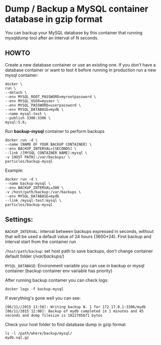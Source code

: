 Dump / Backup a MySQL container database in gzip format
============================
You can backup your MySQL database by this container that running mysqldump tool after an interval of N seconds.

HOWTO
-----
Create a new database container or use an existing one.
If you don't have a database container or want to test it before running in production run a new mysql container:

    docker \
    run \
    --detach \
    --env MYSQL_ROOT_PASSWORD=myrootpassword \
    --env MYSQL_USER=myuser \
    --env MYSQL_PASSWORD=userpassword \
    --env MYSQL_DATABASE=mydb \
    --name mysql-test \
    --publish 3306:3306 \
    mysql:5.6;
   
 Run **backup-mysql** container to perform backups

    docker run -d \
    --name [NAME OF YOUR BACKUP CONTAINER] \
    --env BACKUP_INTERVAL=[SECONDS] \
    --link /[MYSQL CONTAINER NAME]:mysql \
	-v [HOST PATH]:/var/backups/ \
    particles/backup-mysql

Example:

    docker run -d \
    --name backup-mysql \
    --env BACKUP_INTERVAL=300 \
    -v /host/path/backup:/var/backups \
    --env MYSQL_DATABASE=mydb
    --link /mysql-test:mysql \
    particles/backup-mysql

Settings:
--------------------------------
`BACKUP_INTERVAL`: interval between backups expressed in seconds, without that will be used a default value of 24 hours (3600*24). First backup and interval start from the container run

`/host/path/backup`: set host path to save backups, don't change container default folder (*/var/backups/*)

`MYSQL_DATABASE`: Environment variable you can use in backup or mysql container (backup container env variable has priority)


After running backup container you can check logs:

    docker logs -f backup-mysql

If everything's gone well you can see:

    [06/11//2015 11:58]: Writing backup N. 1 for 172.17.0.1:3306/mydb
    [06/11/2015 12:00]: Backup of mydb completed in 1 minutes and 45 seconds and dump filesize is 1022705671 bytes

Check your host folder to find database dump in gzip format

    ls -l /path/where/backup/mysql/
    mydb.sql.gz

